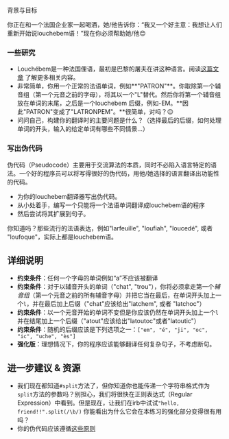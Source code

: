 <!-- Please put your translation here and with the same style in README.md -->
背景与目标

你正在和一个法国企业家一起喝酒，她/他告诉你：“我又一个好主意：我想让人们重新开始说louchebem语！”现在你必须帮助她/他😊

### 一些研究

* Louchébem是一种法国俚语，最初是巴黎的屠夫在讲这种语言。阅读[这篇文章](https://en.wikipedia.org/wiki/Louch%C3%A9bem) 了解更多相关内容。
* 非常简单，你用一个正常的法语单词，例如**"PATRON"**。你取除第一个辅音组（第一个元音之前的字母），将其以一个"L"替代。然后你将第一个辅音组放在单词的末尾，之后是一个louchebem 后缀，例如-EM。**因此"PATRON"变成了"LATRONPEM"。**很简单，对吗？😉
* 问问自己，构建你的翻译时的主要问题是什么？（选择最后的后缀，如何处理单词的开头，输入的给定单词有哪些不同情景...）

### 写出伪代码

伪代码（Pseudocode）主要用于交流算法的本质，同时不必陷入语言特定的语法。一个好的程序员可以将写得很好的伪代码，用他/她选择的语言翻译出功能性的代码。

* 为你的louchebem翻译器写出伪代码。
* 从小处着手，编写一个只能将一个法语单词翻译成louchebem语的程序
* 然后尝试将其扩展到句子。

你知道吗？那些流行的法语表达，例如"larfeuille", "loufiah", "loucedé", 或者 "loufoque"，实际上都是louchebem语。

## 详细说明

- **约束条件**：任何一个字母的单词例如“a”不应该被翻译
- **约束条件**：对于以辅音开头的单词（"chat", "trou"），你将必须拿走第一个*辅音组*（第一个元音之前的所有辅音字母）并把它当在最后，在单词开头加上一个`l`，并在最后加上后缀（"chat"应该给出"latchem", 或者 "latchoc"）
- **约束条件**：以一个元音开始的单词不变但是你应该仍然在单词开头加上一个`l`并在结尾加上一个后缀（"atout"应该给出"latoutoc"或者"latoutic"）
- **约束条件**：随机的后缀应该是下列选项之一：`["em", "é", "ji", "oc", "ic", "uche", "ès"]`
- **强化版**：理想情况下，你的程序应该能够翻译任何复杂句子，不考虑断句。

## 进一步建议 & 资源

- 我们现在都知道`#split`方法了，但你知道你也能传递一个字符串格式作为`split`方法的参数吗？别担心，我们将很快在正则表达式（Regular Expression）中看到。但是现在，让我们在irb中试试`"hello, friend!!".split(/\b/)` 你能看出为什么它会在本练习的强化部分变得很有用吗？
- 你的伪代码应该遵循[这些原则](http://www.cs.cornell.edu/courses/cs211/2000fa/materials/using_pseudo_code.htm)



